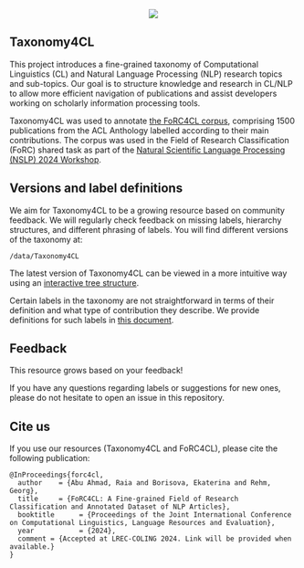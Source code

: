 <p align="center">
  <img src="https://github.com/esborisova/Taxonomy4CL/assets/77779090/01aed43a-8ecd-4644-b433-bd2e36cd6895" />
</p>

## Taxonomy4CL

This project introduces a fine-grained taxonomy of Computational Linguistics (CL) and Natural Language Processing (NLP) research topics and sub-topics. Our goal is to structure knowledge and research in CL/NLP to allow more efficient navigation of publications and assist developers working on scholarly information processing tools. 

Taxonomy4CL was used to annotate [the FoRC4CL corpus](https://zenodo.org/records/10777674), comprising 1500 publications from the ACL Anthology labelled according to their main contributions. The corpus was used in the Field of Research Classification (FoRC) shared task as part of the [Natural Scientific Language Processing (NSLP) 2024 Workshop](https://nfdi4ds.github.io/nslp2024/). 

## Versions and label definitions


We aim for Taxonomy4CL to be a growing resource based on community feedback. We will regularly check feedback on missing labels, hierarchy structures, and different phrasing of labels. 
You will find different versions of the taxonomy at:

```commandline
/data/Taxonomy4CL
```

The latest version of Taxonomy4CL can be viewed in a more intuitive way using an [interactive tree structure](https://huggingface.co/spaces/katebor/Taxonomy).


Certain labels in the taxonomy are not straightforward in terms of their definition and what type of contribution they describe. We provide definitions for such labels in [this document](https://docs.google.com/document/d/1kc19ecKBYxF9mtWTTeR8dHdkM12SI4REpfF4DlfBpoc/edit?usp=sharing). 

## Feedback

This resource grows based on your feedback! 

If you have any questions regarding labels or suggestions for new ones, please do not hesitate to open an issue in this repository. 

## Cite us

If you use our resources (Taxonomy4CL and FoRC4CL), please cite the following publication:

```commandline
@InProceedings{forc4cl,
  author    = {Abu Ahmad, Raia and Borisova, Ekaterina and Rehm, Georg},
  title     = {FoRC4CL: A Fine-grained Field of Research Classification and Annotated Dataset of NLP Articles},
  booktitle      = {Proceedings of the Joint International Conference on Computational Linguistics, Language Resources and Evaluation},
  year           = {2024},
  comment = {Accepted at LREC-COLING 2024. Link will be provided when available.}
}
